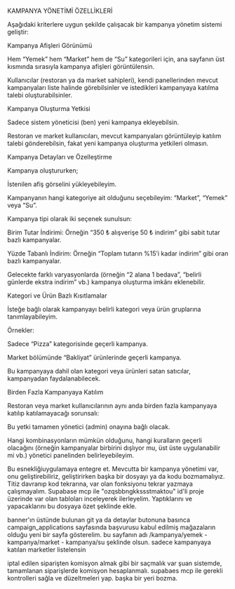 KAMPANYA YÖNETİMİ ÖZELLİKLERİ

Aşağıdaki kriterlere uygun şekilde çalışacak bir kampanya yönetim sistemi geliştir:

Kampanya Afişleri Görünümü

Hem “Yemek” hem “Market” hem de “Su” kategorileri için, ana sayfanın üst kısmında sırasıyla kampanya afişleri görüntülensin.

Kullanıcılar (restoran ya da market sahipleri), kendi panellerinden mevcut kampanyaları liste halinde görebilsinler ve istedikleri kampanyaya katılma talebi oluşturabilsinler.

Kampanya Oluşturma Yetkisi

Sadece sistem yöneticisi (ben) yeni kampanya ekleyebilsin.

Restoran ve market kullanıcıları, mevcut kampanyaları görüntüleyip katılım talebi gönderebilsin, fakat yeni kampanya oluşturma yetkileri olmasın.

Kampanya Detayları ve Özelleştirme

Kampanya oluştururken;

İstenilen afiş görselini yükleyebileyim.

Kampanyanın hangi kategoriye ait olduğunu seçebileyim: “Market”, “Yemek” veya “Su”.

Kampanya tipi olarak iki seçenek sunulsun:

Birim Tutar İndirimi: Örneğin “350 ₺ alışverişe 50 ₺ indirim” gibi sabit tutar bazlı kampanyalar.

Yüzde Tabanlı İndirim: Örneğin “Toplam tutarın %15’i kadar indirim” gibi oran bazlı kampanyalar.

Gelecekte farklı varyasyonlarda (örneğin “2 alana 1 bedava”, “belirli günlerde ekstra indirim” vb.) kampanya oluşturma imkânı eklenebilir.

Kategori ve Ürün Bazlı Kısıtlamalar

İsteğe bağlı olarak kampanyayı belirli kategori veya ürün gruplarına tanımlayabileyim.

Örnekler:

Sadece “Pizza” kategorisinde geçerli kampanya.

Market bölümünde “Bakliyat” ürünlerinde geçerli kampanya.

Bu kampanyaya dahil olan kategori veya ürünleri satan satıcılar, kampanyadan faydalanabilecek.

Birden Fazla Kampanyaya Katılım

Restoran veya market kullanıcılarının aynı anda birden fazla kampanyaya katılıp katılamayacağı sorunsalı:

Bu yetki tamamen yönetici (admin) onayına bağlı olacak.

Hangi kombinasyonların mümkün olduğunu, hangi kuralların geçerli olacağını (örneğin kampanyalar birbirini dışlıyor mu, üst üste uygulanabilir mi vb.) yönetici panelinden belirleyebileyim.

Bu esnekliğiuygulamaya entegre et. Mevcutta bir kampanya yönetimi var, onu geliştirebiliriz, geliştirirken başka bir dosyayı ya da kodu bozmamalıyız. Titiz davranıp kod tekrarına, var olan fonksiyonu tekrar yazmaya çalışmayalım. Supabase mcp ile "ozqsbbngkkssstmaktou" id'li proje üzerinde var olan tabloları inceleyerek ilerleyelim. Yaptıklarını ve yapacaklarını bu dosyaya özet şeklinde ekle.




banner'ın üstünde bulunan git ya da detaylar butonuna basınca campaign_applications sayfasında başvurusu kabul edilmiş mağazaların olduğu yeni bir sayfa gösterelim. bu sayfanın adı /kampanya/yemek - kampanya/market - kampanya/su şeklinde olsun. sadece kampanyaya katılan marketler listelensin


iptal edilen siparişten komisyon almak gibi bir saçmalık var şuan sistemde, tamamlanan siparişlerde komisyon hesaplanmalı. supabaes mcp ile gerekli kontrolleri sağla ve düzeltmeleri yap. başka bir yeri bozma.